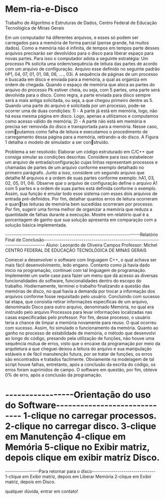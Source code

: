# Mem-ria-e-Disco
Trabalho de Algoritmo e Estruturas de Dados, Centro Federal de Educação Tecnológica de Minas Gerais

Em um computador há diferentes arquivos, e esses só podem ser carregados para a memória
de forma parcial (pense grande, há muitos dados). Como a memória não é infinita, de tempos
em tempos parte desses arquivos precisarão ser devolvidos para o disco para liberar espaço para novas partes. Para isso o computador adota a seguinte estratégia: Um processo Pk
solicita uma ordem/sequência de leitura das partes de acordo com um arquivo de configuração.
Arquivo esse definido no seguinte padrão hP1, 04, 07, 01, 01, 08, 06, ...., 03i.
A sequência de páginas de um processo é buscada em disco e enviada para a memória,
a qual as organiza em ordem de chegada. Quando o espaço de memória que aloca as partes
do arquivo do processo Pk estiver cheia, ou seja, com 5 partes, uma parte será devolvida para
o disco. Como regra, a parte enviada para disco sempre será a mais antiga solicitada, ou seja,
a que chegou primeiro dentre as 5.
Quando uma parte do arquivo é solicitada por um processo, pode-se ocorrer uma de duas
condições: 1) - A parte já está em memória, logo, não há essa mesma página em disco. Logo,
apenas a utilizamos e computamos como acesso válido de memória; 2) - A parte não está em
memória e precisa ser removida do disco e transportada para a memória. Nesse caso, computamos como falha de leitura e executamos o procedimento de carregamento dessa página
para a memória, retirando-a do disco. A Figura 1 detalha o modelo de simulador a ser construído.


Problema a ser resolvido: Elaborar um código estruturado em C/C++ que consiga simular
as condições descritas. Considere para isso estabelecer um arquivo de entrada/configuração
cujas linhas representam processos e chamadas de partes de um arquivo conforme exemplo
detalhado no primeiro parágrafo. Junto a isso, considere um segundo arquivo que detalhe M
arquivos e a ordem de suas partes conforme exemplo: hA1, 03, 02, 05, 01, 04i. Observe que
o arquivo de configuração define o arquivo A1 com 5 partes e a ordem de suas partes está
definida conforme o exemplo. Assim, sua função é emular todo esse sistema com esses dois
arquivos de entrada pré-definidos. Por fim, detalhar quantos erros de leitura ocorreram e quantas leituras de memória bem sucedidas ocorreram por processo. Por fim, sugerir uma forma
melhor de organizar a memória que reduza a quantidade de falhas durante a execução. Mostre
em relatório qual é a porcentagem de ganho que sua solução apresenta em comparação com
a solução básica implementada.




--------------------------------------------------------------------Relatório Final de Conclusão------------------------------------------------------------------------------
Aluno: Leonardo de Oliveira Campos
Professor: Michel
CENTRO FEDERAL DE EDUCAÇÃO TECNOLÓGICA DE MINAS GERAIS

Comecei a desenvolver o software com linguagem C++, o qual achava ser mais fácil desenvolvimento, ledo engano. Contanto como já havia dado inicio na programação, continuei com tal linguagem de programação. Implementei um swite case para fazer um menu que dá acesso as diversas funcionalidades do software, funcionalidades dentro do escopo do trabalho. Hodiernamente, terminei o trabalho finalizando a questão das memórias de disco, no qual havia a demanda por trocar a informação dos arquivos conforme fosse requisitado pelo usuário. Concluindo com sucesso tal etapa, que consistia retirar informações especificas de um arquivo, denominado Disco para outro arquivo, denominado Memória, no qual era instruido pelo arquivo Processos para levar informações localizadas nas casas específicadas pelo professor. Por fim, desse processo, o usuário teria a chance de limpar a memória novamente para reuso. O qual ocorreu com sucesso. Assim, foi simulado o funcionamento da memória. Quanto ao ganho no processo de estabilidade de memória, o método que desenvolvi ao longo do código, presando pela utilização de funções, não houve uma sequência mutua de erros, visto que o encaixe da programação por meio da arquitetura a que cheguei deixou a leitura do arquivo e sua manipulação estáveis e de fácil manutenção futura, por se tratar de funções, os erros são encontrados e tratados facilmente. Obviamente na modelagem de tal script houve falhas, entretanto, após a conclusão da escrita do código, os erros foram suprimidos de campo. O software em questão, por fim, obteve 0% de erro, após a conclusão da programação.

-----------------Orientação do uso do Software-----------------------------
1-clique no carregar processos.
2-clique no carregar disco.
3-clique em Manutenção
4-clique em Memória
5-clique no Exibir matriz, depois clique em exibir matriz Disco.
===========================================================================
-----------------Para retornar para o disco--------------------------------
1-clique em Exibir matriz, depois em Liberar Memória
2-clique em Exibir matriz, depois em Disco.

qualquer dúvida, entrar em contato!


